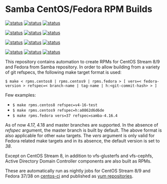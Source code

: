 # Samba CentOS/Fedora RPM Builds

[![status](<https://jenkins-samba.apps.ocp.cloud.ci.centos.org/buildStatus/icon?job=samba_build-rpms-fedora37-master&subject=master / Fedora 37>)](https://jenkins-samba.apps.ocp.cloud.ci.centos.org/job/samba_build-rpms-fedora37-master/) [![status](<https://jenkins-samba.apps.ocp.cloud.ci.centos.org/buildStatus/icon?job=samba_build-rpms-fedora37-v4-18-test&subject=v4-18-test / Fedora 37>)](https://jenkins-samba.apps.ocp.cloud.ci.centos.org/job/samba_build-rpms-fedora37-v4-18-test/) [![status](<https://jenkins-samba.apps.ocp.cloud.ci.centos.org/buildStatus/icon?job=samba_build-rpms-fedora37-v4-17-test&subject=v4-17-test / Fedora 37>)](https://jenkins-samba.apps.ocp.cloud.ci.centos.org/job/samba_build-rpms-fedora37-v4-17-test/)

[![status](<https://jenkins-samba.apps.ocp.cloud.ci.centos.org/buildStatus/icon?job=samba_build-rpms-fedora38-master&subject=master / Fedora 38>)](https://jenkins-samba.apps.ocp.cloud.ci.centos.org/job/samba_build-rpms-fedora38-master/) [![status](<https://jenkins-samba.apps.ocp.cloud.ci.centos.org/buildStatus/icon?job=samba_build-rpms-fedora38-v4-18-test&subject=v4-18-test / Fedora 38>)](https://jenkins-samba.apps.ocp.cloud.ci.centos.org/job/samba_build-rpms-fedora38-v4-18-test/) [![status](<https://jenkins-samba.apps.ocp.cloud.ci.centos.org/buildStatus/icon?job=samba_build-rpms-fedora38-v4-17-test&subject=v4-17-test / Fedora 38>)](https://jenkins-samba.apps.ocp.cloud.ci.centos.org/job/samba_build-rpms-fedora38-v4-17-test/)

[![status](<https://jenkins-samba.apps.ocp.cloud.ci.centos.org/buildStatus/icon?job=samba_build-rpms-centos8-master&subject=master / CentOS 8>)](https://jenkins-samba.apps.ocp.cloud.ci.centos.org/job/samba_build-rpms-centos8-master/) [![status](<https://jenkins-samba.apps.ocp.cloud.ci.centos.org/buildStatus/icon?job=samba_build-rpms-centos8-v4-18-test&subject=v4-18-test / CentOS 8>)](https://jenkins-samba.apps.ocp.cloud.ci.centos.org/job/samba_build-rpms-centos8-v4-18-test/) [![status](<https://jenkins-samba.apps.ocp.cloud.ci.centos.org/buildStatus/icon?job=samba_build-rpms-centos8-v4-17-test&subject=v4-17-test / CentOS 8>)](https://jenkins-samba.apps.ocp.cloud.ci.centos.org/job/samba_build-rpms-centos8-v4-17-test/)

[![status](<https://jenkins-samba.apps.ocp.cloud.ci.centos.org/buildStatus/icon?job=samba_build-rpms-centos9-master&subject=master / CentOS 9>)](https://jenkins-samba.apps.ocp.cloud.ci.centos.org/job/samba_build-rpms-centos9-master/) [![status](<https://jenkins-samba.apps.ocp.cloud.ci.centos.org/buildStatus/icon?job=samba_build-rpms-centos9-v4-18-test&subject=v4-18-test / CentOS 9>)](https://jenkins-samba.apps.ocp.cloud.ci.centos.org/job/samba_build-rpms-centos9-v4-18-test/) [![status](<https://jenkins-samba.apps.ocp.cloud.ci.centos.org/buildStatus/icon?job=samba_build-rpms-centos9-v4-17-test&subject=v4-17-test / CentOS 9>)](https://jenkins-samba.apps.ocp.cloud.ci.centos.org/job/samba_build-rpms-centos9-v4-17-test/)

This repository contains automation to create RPMs for CentOS Stream 8/9 and
Fedora from Samba repository. In order to allow building from a variety of git
refspecs, the following make target format is used:

`$ make < rpms.centos8 | rpms.centos9 | rpms.fedora > [ vers=< fedora-version > refspec=< branch-name | tag-name | h:<git-commit-hash> > ]`

Few examples:

- `$ make rpms.centos8 refspec=v4-16-test`
- `$ make rpms.centos9 refspec=h:a0862d6d6de`
- `$ make rpms.fedora vers=37 refspec=samba-4.16.4`

As of now 4.17, 4.18 and master branches are supported. In the absence of
*refspec* argument, the master branch is built by default. The above format is
also applicable for other `make` targets. The *vers* argument is only valid for
Fedora related make targets and in its absence, the default version is
set to *38*.

Except on CentOS Stream 8, in addition to vfs-glusterfs and vfs-cephfs, Active
Directory Domain Controller components are also built as RPMs.

These are automatically run as nightly jobs for CentOS Stream 8/9 and
Fedora 37/38 on [centos-ci](https://jenkins-samba.apps.ocp.cloud.ci.centos.org/view/RPMs)
and published as [yum repositories](https://artifacts.ci.centos.org/samba/pkgs/).
